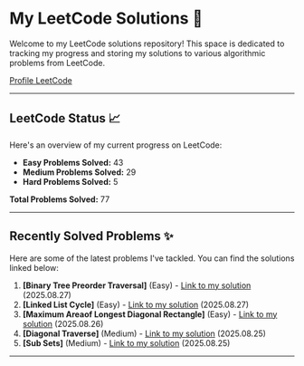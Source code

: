 # My LeetCode Solutions 🚀

Welcome to my LeetCode solutions repository! This space is dedicated to tracking my progress and storing my solutions to various algorithmic problems from LeetCode.

[Profile LeetCode](https://leetcode.com/u/L4yoos/)

---

## LeetCode Status 📈

Here's an overview of my current progress on LeetCode:
    
* **Easy Problems Solved:** 43
* **Medium Problems Solved:** 29
* **Hard Problems Solved:** 5
    
**Total Problems Solved:** 77
    

---

## Recently Solved Problems ✨

Here are some of the latest problems I've tackled. You can find the solutions linked below:
    
1.  **[Binary Tree Preorder Traversal]** (Easy) - [Link to my solution](https://github.com/L4yoos/leetcode/blob/main/144_BinaryTreePreorderTraversal_Easy/Solution.java) (2025.08.27)
2.  **[Linked List Cycle]** (Easy) - [Link to my solution](https://github.com/L4yoos/leetcode/blob/main/141_LinkedListCycle_Easy/Solution.java) (2025.08.27)
3.  **[Maximum Areaof Longest Diagonal Rectangle]** (Easy) - [Link to my solution](https://github.com/L4yoos/leetcode/blob/main/3000_MaximumAreaofLongestDiagonalRectangle_Easy/Solution.java) (2025.08.26)
4.  **[Diagonal Traverse]** (Medium) - [Link to my solution](https://github.com/L4yoos/leetcode/blob/main/498_DiagonalTraverse_Medium/Solution.java) (2025.08.25)
5.  **[Sub Sets]** (Medium) - [Link to my solution](https://github.com/L4yoos/leetcode/blob/main/78_SubSets_Medium/Solution.java) (2025.08.25)
    
---

